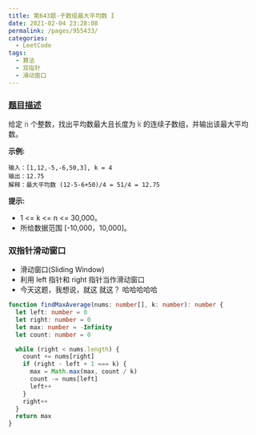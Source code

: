 ```yaml
---
title: 第643题-子数组最大平均数 I
date: 2021-02-04 23:28:08
permalink: /pages/955433/
categories:
  - LeetCode
tags:
  - 算法
  - 双指针
  - 滑动窗口
---
```


### [题目描述](https://leetcode-cn.com/problems/maximum-average-subarray-i/)

给定 <span style="background: #eee; color: #666;">n</span> 个整数，找出平均数最大且长度为 <span style="background: #eee; color: #666;">k</span> 的连续子数组，并输出该最大平均数。

<!-- more -->

**示例:**

```
输入：[1,12,-5,-6,50,3], k = 4
输出：12.75
解释：最大平均数 (12-5-6+50)/4 = 51/4 = 12.75
```

**提示:**

- 1 <= k <= n <= 30,000。
- 所给数据范围 [-10,000，10,000]。

### 双指针滑动窗口

- 滑动窗口(Sliding Window)
- 利用 left 指针和 right 指针当作滑动窗口
- 今天这题，我想说，就这 就这？ 哈哈哈哈哈

```TypeScript
function findMaxAverage(nums: number[], k: number): number {
  let left: number = 0
  let right: number = 0
  let max: number = -Infinity
  let count: number = 0

  while (right < nums.length) {
    count += nums[right]
    if (right - left + 1 === k) {
      max = Math.max(max, count / k)
      count -= nums[left]
      left++
    }
    right++
  }
  return max
}
```
